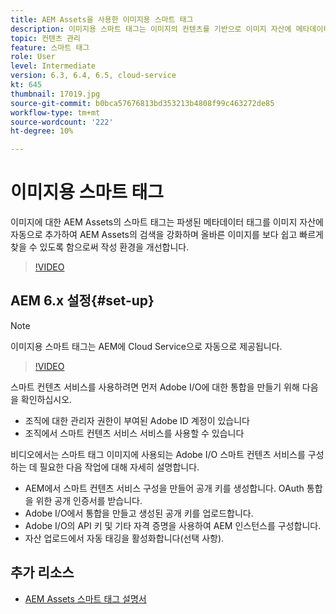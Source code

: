 ```yaml
---
title: AEM Assets을 사용한 이미지용 스마트 태그
description: 이미지용 스마트 태그는 이미지의 컨텐츠를 기반으로 이미지 자산에 메타데이터 태그를 자동으로 지능적으로 추가하여 AEM 검색 기능을 향상시킵니다.
topic: 컨텐츠 관리
feature: 스마트 태그
role: User
level: Intermediate
version: 6.3, 6.4, 6.5, cloud-service
kt: 645
thumbnail: 17019.jpg
source-git-commit: b0bca57676813bd353213b4808f99c463272de85
workflow-type: tm+mt
source-wordcount: '222'
ht-degree: 10%

---
```



# 이미지용 스마트 태그

이미지에 대한 AEM Assets의 스마트 태그는 파생된 메타데이터 태그를 이미지 자산에 자동으로 추가하여 AEM Assets의 검색을 강화하며 올바른 이미지를 보다 쉽고 빠르게 찾을 수 있도록 함으로써 작성 환경을 개선합니다.

>[!VIDEO](https://video.tv.adobe.com/v/17019/?quality=12&learn=on)

## AEM 6.x 설정{#set-up}

>[!NOTE]
> 이미지용 스마트 태그는 AEM에 Cloud Service으로 자동으로 제공됩니다.

>[!VIDEO](https://video.tv.adobe.com/v/17023/?quality=12&learn=on)

스마트 컨텐츠 서비스를 사용하려면 먼저 Adobe I/O에 대한 통합을 만들기 위해 다음을 확인하십시오.

* 조직에 대한 관리자 권한이 부여된 Adobe ID 계정이 있습니다
* 조직에서 스마트 컨텐츠 서비스 서비스를 사용할 수 있습니다

비디오에서는 스마트 태그 이미지에 사용되는 Adobe I/O 스마트 컨텐츠 서비스를 구성하는 데 필요한 다음 작업에 대해 자세히 설명합니다.

* AEM에서 스마트 컨텐츠 서비스 구성을 만들어 공개 키를 생성합니다. OAuth 통합을 위한 공개 인증서를 받습니다.
* Adobe I/O에서 통합을 만들고 생성된 공개 키를 업로드합니다.
* Adobe I/O의 API 키 및 기타 자격 증명을 사용하여 AEM 인스턴스를 구성합니다.
* 자산 업로드에서 자동 태깅을 활성화합니다(선택 사항).

## 추가 리소스

* [AEM Assets 스마트 태그 설명서](https://experienceleague.adobe.com/docs/experience-manager-cloud-service/assets/manage/smart-tags.html)
